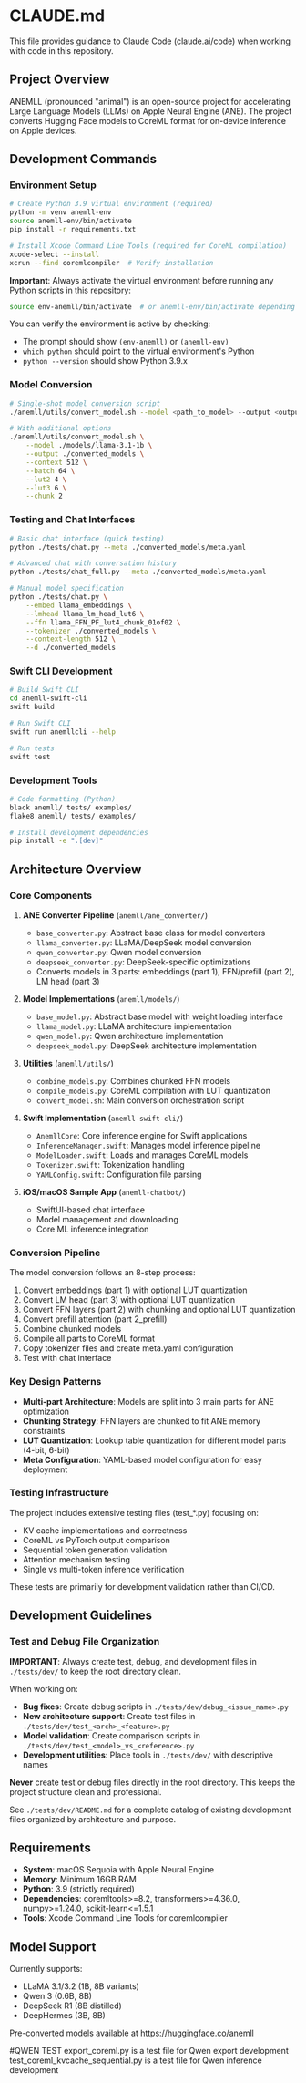 # CLAUDE.md

This file provides guidance to Claude Code (claude.ai/code) when working with code in this repository.

## Project Overview

ANEMLL (pronounced "animal") is an open-source project for accelerating Large Language Models (LLMs) on Apple Neural Engine (ANE). The project converts Hugging Face models to CoreML format for on-device inference on Apple devices.

## Development Commands

### Environment Setup
```bash
# Create Python 3.9 virtual environment (required)
python -m venv anemll-env
source anemll-env/bin/activate
pip install -r requirements.txt

# Install Xcode Command Line Tools (required for CoreML compilation)
xcode-select --install
xcrun --find coremlcompiler  # Verify installation
```

**Important**: Always activate the virtual environment before running any Python scripts in this repository:
```bash
source env-anemll/bin/activate  # or anemll-env/bin/activate depending on your setup
```

You can verify the environment is active by checking:
- The prompt should show `(env-anemll)` or `(anemll-env)`
- `which python` should point to the virtual environment's Python
- `python --version` should show Python 3.9.x

### Model Conversion
```bash
# Single-shot model conversion script
./anemll/utils/convert_model.sh --model <path_to_model> --output <output_directory>

# With additional options
./anemll/utils/convert_model.sh \
    --model ./models/llama-3.1-1b \
    --output ./converted_models \
    --context 512 \
    --batch 64 \
    --lut2 4 \
    --lut3 6 \
    --chunk 2
```

### Testing and Chat Interfaces
```bash
# Basic chat interface (quick testing)
python ./tests/chat.py --meta ./converted_models/meta.yaml

# Advanced chat with conversation history
python ./tests/chat_full.py --meta ./converted_models/meta.yaml

# Manual model specification
python ./tests/chat.py \
    --embed llama_embeddings \
    --lmhead llama_lm_head_lut6 \
    --ffn llama_FFN_PF_lut4_chunk_01of02 \
    --tokenizer ./converted_models \
    --context-length 512 \
    --d ./converted_models
```

### Swift CLI Development
```bash
# Build Swift CLI
cd anemll-swift-cli
swift build

# Run Swift CLI
swift run anemllcli --help

# Run tests
swift test
```

### Development Tools
```bash
# Code formatting (Python)
black anemll/ tests/ examples/
flake8 anemll/ tests/ examples/

# Install development dependencies
pip install -e ".[dev]"
```

## Architecture Overview

### Core Components

1. **ANE Converter Pipeline** (`anemll/ane_converter/`)
   - `base_converter.py`: Abstract base class for model converters
   - `llama_converter.py`: LLaMA/DeepSeek model conversion
   - `qwen_converter.py`: Qwen model conversion
   - `deepseek_converter.py`: DeepSeek-specific optimizations
   - Converts models in 3 parts: embeddings (part 1), FFN/prefill (part 2), LM head (part 3)

2. **Model Implementations** (`anemll/models/`)
   - `base_model.py`: Abstract base model with weight loading interface
   - `llama_model.py`: LLaMA architecture implementation
   - `qwen_model.py`: Qwen architecture implementation
   - `deepseek_model.py`: DeepSeek architecture implementation

3. **Utilities** (`anemll/utils/`)
   - `combine_models.py`: Combines chunked FFN models
   - `compile_models.py`: CoreML compilation with LUT quantization
   - `convert_model.sh`: Main conversion orchestration script

4. **Swift Implementation** (`anemll-swift-cli/`)
   - `AnemllCore`: Core inference engine for Swift applications
   - `InferenceManager.swift`: Manages model inference pipeline
   - `ModelLoader.swift`: Loads and manages CoreML models
   - `Tokenizer.swift`: Tokenization handling
   - `YAMLConfig.swift`: Configuration file parsing

5. **iOS/macOS Sample App** (`anemll-chatbot/`)
   - SwiftUI-based chat interface
   - Model management and downloading
   - Core ML inference integration

### Conversion Pipeline

The model conversion follows an 8-step process:
1. Convert embeddings (part 1) with optional LUT quantization
2. Convert LM head (part 3) with optional LUT quantization
3. Convert FFN layers (part 2) with chunking and optional LUT quantization
4. Convert prefill attention (part 2_prefill)
5. Combine chunked models
6. Compile all parts to CoreML format
7. Copy tokenizer files and create meta.yaml configuration
8. Test with chat interface

### Key Design Patterns

- **Multi-part Architecture**: Models are split into 3 main parts for ANE optimization
- **Chunking Strategy**: FFN layers are chunked to fit ANE memory constraints
- **LUT Quantization**: Lookup table quantization for different model parts (4-bit, 6-bit)
- **Meta Configuration**: YAML-based model configuration for easy deployment

### Testing Infrastructure

The project includes extensive testing files (test_*.py) focusing on:
- KV cache implementations and correctness
- CoreML vs PyTorch output comparison
- Sequential token generation validation
- Attention mechanism testing
- Single vs multi-token inference verification

These tests are primarily for development validation rather than CI/CD.

## Development Guidelines

### Test and Debug File Organization

**IMPORTANT**: Always create test, debug, and development files in `./tests/dev/` to keep the root directory clean.

When working on:
- **Bug fixes**: Create debug scripts in `./tests/dev/debug_<issue_name>.py`
- **New architecture support**: Create test files in `./tests/dev/test_<arch>_<feature>.py`
- **Model validation**: Create comparison scripts in `./tests/dev/test_<model>_vs_<reference>.py`
- **Development utilities**: Place tools in `./tests/dev/` with descriptive names

**Never** create test or debug files directly in the root directory. This keeps the project structure clean and professional.

See `./tests/dev/README.md` for a complete catalog of existing development files organized by architecture and purpose.

## Requirements

- **System**: macOS Sequoia with Apple Neural Engine
- **Memory**: Minimum 16GB RAM
- **Python**: 3.9 (strictly required)
- **Dependencies**: coremltools>=8.2, transformers>=4.36.0, numpy>=1.24.0, scikit-learn<=1.5.1
- **Tools**: Xcode Command Line Tools for coremlcompiler

## Model Support

Currently supports:
- LLaMA 3.1/3.2 (1B, 8B variants)
- Qwen 3 (0.6B, 8B)
- DeepSeek R1 (8B distilled)
- DeepHermes (3B, 8B)

Pre-converted models available at https://huggingface.co/anemll

#QWEN TEST
export_coreml.py is a test file for Qwen export development
test_coreml_kvcache_sequential.py is a test file for Qwen inference development